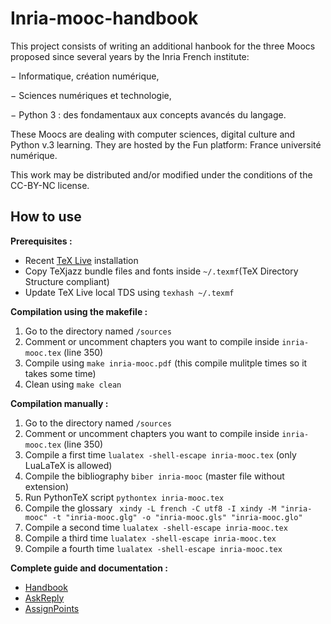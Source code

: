 # Inria-mooc-handbook

This project consists of writing an additional hanbook for the three Moocs proposed since several
years by the Inria French institute: 

  − Informatique, création numérique, 
  
  − Sciences numériques et technologie,
  
  − Python 3 : des fondamentaux aux concepts avancés du langage.

These Moocs are dealing with computer sciences, digital culture and Python v.3 learning. 
They are hosted by the Fun platform: France université numérique.

This work may be distributed and/or modified under the conditions of the CC-BY-NC license.


## How to use

**Prerequisites :**

- Recent [TeX Live](https://www.tug.org/texlive/quickinstall.html) installation
- Copy TeXjazz bundle files and fonts inside `~/.texmf`(TeX Directory Structure compliant)
- Update TeX Live local TDS using `texhash ~/.texmf`

**Compilation using the makefile :**

1. Go to the directory named `/sources`
2. Comment or uncomment chapters you want to compile inside `inria-mooc.tex` (line 350)
3. Compile using `make inria-mooc.pdf` (this compile mulitple times so it takes some time)
4. Clean using `make clean`


**Compilation manually :**

1. Go to the directory named `/sources`
2. Comment or uncomment chapters you want to compile inside `inria-mooc.tex` (line 350)
3. Compile a first time `lualatex -shell-escape inria-mooc.tex` (only LuaLaTeX is allowed)
4. Compile the bibliography `biber inria-mooc` (master file without extension)
5. Run PythonTeX script `pythontex inria-mooc.tex`
6. Compile the glossary ` xindy -L french -C utf8 -I xindy -M "inria-mooc" -t "inria-mooc.glg" -o "inria-mooc.gls" "inria-mooc.glo"`
7. Compile a second time `lualatex -shell-escape inria-mooc.tex`
8. Compile a third time `lualatex -shell-escape inria-mooc.tex`
9. Compile a fourth time `lualatex -shell-escape inria-mooc.tex`


**Complete guide and documentation :**

- [Handbook](./doc/latex/texjazz/texjazz-handbook-fr.pdf)
- [AskReply](./doc/latex/texjazz/texjazz-askreply-fr.pdf)
- [AssignPoints](./doc/latex/texjazz/texjazz-assignpoints-fr.pdf)
